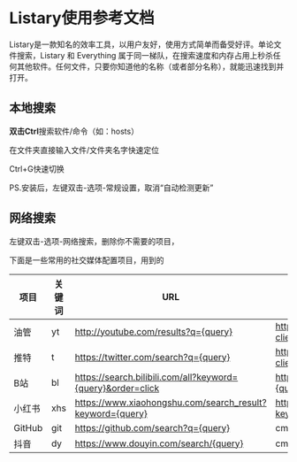 # Listary使用参考文档

Listary是一款知名的效率工具，以用户友好，使用方式简单而备受好评。单论文件搜索，Listary 和 Everything 属于同一梯队，在搜索速度和内存占用上秒杀任何其他软件。任何文件，只要你知道他的名称（或者部分名称），就能迅速找到并打开。

## 本地搜索

**双击Ctrl**搜索软件/命令（如：hosts）

在文件夹直接输入文件/文件夹名字快速定位

Ctrl+G快速切换

PS.安装后，左键双击-选项-常规设置，取消“自动检测更新”

## 网络搜索

左键双击-选项-网络搜索，删除你不需要的项目，

下面是一些常用的社交媒体配置项目，用到的

| 项目   | 关键词 | URL                                                         | Custom                                                       |
| ------ | ------ | ----------------------------------------------------------- | ------------------------------------------------------------ |
| 油管   | yt     | http://youtube.com/results?q={query}                        | http://suggestqueries.google.com/complete/search?client=youtube&ds=yt&client=firefox&q={query} |
| 推特   | t      | https://twitter.com/search?q={query}                        | http://suggestqueries.google.com/complete/search?client=witter&ds=yt&client=firefox&q={query} |
| B站    | bl     | https://search.bilibili.com/all?keyword={query}&order=click | https://search.bilibili.com/all?keyword={query}&tids=36      |
| 小红书 | xhs    | https://www.xiaohongshu.com/search_result?keyword={query}   | https://www.xiaohongshu.com/search_result?keyword={query}    |
| GitHub | git    | https://github.com/search?q={query}                         | cmd /k gh {query}                                            |
| 抖音   | dy     | https://www.douyin.com/search/{query}                       | cmd /k tt {query}                                            |



